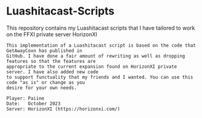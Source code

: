 # Luashitacast-Scripts
This repository contains my Luashitacast scripts that I have tailored to work on the FFXI private server HorizonXI

	This implementation of a Luashitacast script is based on the code that GetAwayCoxn has published in
	GitHub. I have done a fair amount of rewriting as well as dropping features so that the features are 
 	appropriate to the current expansion found on HorizonXI private server. I have also added new code 
  	to support functuality that my friends and I wanted. You can use this code "as is" or change as you 
   	desire for your own needs.
	
	Player: Paiine
	Date:   October 2023
	Server: HorizonXI (https://horizonxi.com/)
